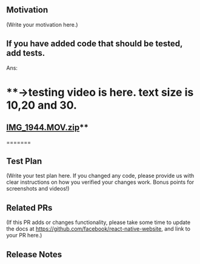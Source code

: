 <!--
Thank you for sending the PR! We appreciate you spending the time to work on these changes. 

- [x] Provide a **test plan** demonstrating that the code is solid.
- [x] Match the **code formatting** of the rest of the codebase.
- [x] Target the `master` branch, NOT a "stable" branch.

## Motivation (required)
I want to use 'react-native' more comfortable.

What existing problem does the pull request solve?
---------------------------------------------------------------------
->in this version, 'button' component couldn't change text size in 'ios'. so, I added button's props 
"textSize",be able to change button's text size.
-------------------------------------------------------------

 .  
=======
Help us understand your motivation by explaining why you decided to make this change.

You can learn more about contributing to React Native here: http://facebook.github.io/react-native/docs/contributing.html

Happy contributing!

-->

## Motivation

(Write your motivation here.)

If you have added code that should be tested, add tests.
-----------------------------------------------------------------
Ans:
# **->testing video is here. text size is 10,20 and 30.
[IMG_1944.MOV.zip](https://github.com/facebook/react-native/files/981039/IMG_1944.MOV.zip)**
--------------------------------------------------------------------
=======
## Test Plan

(Write your test plan here. If you changed any code, please provide us with clear instructions on how you verified your changes work. Bonus points for screenshots and videos!)

## Related PRs

(If this PR adds or changes functionality, please take some time to update the docs at https://github.com/facebook/react-native-website, and link to your PR here.)

## Release Notes
<!--
Help reviewers and the release process by writing your own release notes

**INTERNAL and MINOR tagged notes will not be included in the next version's final release notes.**

  CATEGORY
[----------]        TYPE
[ CLI      ]   [-------------]      LOCATION
[ DOCS     ]   [ BREAKING    ]   [-------------]
[ GENERAL  ]   [ BUGFIX      ]   [-{Component}-]
[ INTERNAL ]   [ ENHANCEMENT ]   [ {File}      ]
[ IOS      ]   [ FEATURE     ]   [ {Directory} ]   |-----------|
[ ANDROID  ]   [ MINOR       ]   [ {Framework} ] - | {Message} |
[----------]   [-------------]   [-------------]   |-----------|

[CATEGORY] [TYPE] [LOCATION] - MESSAGE

 EXAMPLES:

 [IOS] [BREAKING] [FlatList] - Change a thing that breaks other things
 [ANDROID] [BUGFIX] [TextInput] - Did a thing to TextInput
 [CLI] [FEATURE] [local-cli/info/info.js] - CLI easier to do things with
 [DOCS] [BUGFIX] [GettingStarted.md] - Accidentally a thing/word
 [GENERAL] [ENHANCEMENT] [Yoga] - Added new yoga thing/position
 [INTERNAL] [FEATURE] [./scripts] - Added thing to script that nobody will see
-->
